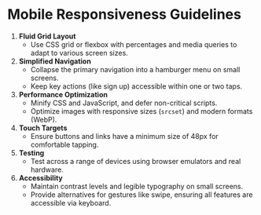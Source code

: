# Mobile Responsiveness Guidelines

1. **Fluid Grid Layout**
   - Use CSS grid or flexbox with percentages and media queries to adapt to various screen sizes.
2. **Simplified Navigation**
   - Collapse the primary navigation into a hamburger menu on small screens.
   - Keep key actions (like sign up) accessible within one or two taps.
3. **Performance Optimization**
   - Minify CSS and JavaScript, and defer non-critical scripts.
   - Optimize images with responsive sizes (`srcset`) and modern formats (WebP).
4. **Touch Targets**
   - Ensure buttons and links have a minimum size of 48px for comfortable tapping.
5. **Testing**
   - Test across a range of devices using browser emulators and real hardware.
6. **Accessibility**
   - Maintain contrast levels and legible typography on small screens.
   - Provide alternatives for gestures like swipe, ensuring all features are accessible via keyboard.
